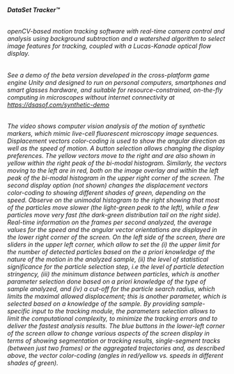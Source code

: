 ###### **DataSet Tracker™**
###### openCV-based motion tracking software with real-time camera control and analysis using background subtraction and a watershed algorithm to select image features for tracking, coupled with a Lucas-Kanade optical flow display.
###### See a demo of the beta version developed in the cross-platform game engine Unity and designed to run on personal computers, smartphones and smart glasses hardware, and suitable for resource-constrained, on-the-fly computing in microscopes without internet connectivity at https://dsasof.com/synthetic-demo 
###### The video shows computer vision analysis of the motion of synthetic markers, which mimic live-cell fluorescent microscopy image sequences. Displacement vectors color-coding is used to show the angular direction as well as the speed of motion. A button selection allows changing the display preferences. The yellow vectors move to the right and are also shown in yellow within the right peak of the bi-modal histogram. Similarly, the vectors moving to the left are in red, both on the image overlay and within the left peak of the bi-modal histogram in the upper right corner of the screen. The second display option (not shown) changes the displacement vectors color-coding to showing different shades of green, depending on the speed. Observe on the unimodal histogram to the right showing that most of the particles move slower (the light-green peak to the left), while a few particles move very fast (the dark-green distribution tail on the right side). Real-time information on the frames per second analyzed, the average values for the speed and the angular vector orientations are displayed in the lower right corner of the screen. On the left side of the screen, there are sliders in the upper left corner, which allow to set the (i) the upper limit for the number of detected particles based on the a priori knowledge of the nature of the motion in the analyzed sample, (ii) the level of statistical significance for the particle selection step, i.e the level of particle detection stringency, (iii) the minimum distance between particles, which is another parameter selection done based on a priori knowledge of the type of sample analyzed, and (iv) a cut-off for the particle search radius, which limits the maximal allowed displacement; this is another parameter, which is selected based on a knowledge of the sample. By providing sample-specific input to the tracking module, the parameters selection allows to limit the computational complexity, to minimize the tracking errors and to deliver the fastest analysis results. The blue buttons in the lower-left corner of the screen allow to change various aspects of the screen display in terms of showing segmentation or tracking results, single-segment tracks (between just two frames) or the aggregated trajectories and, as described above, the vector color-coding (angles in red/yellow vs. speeds in different shades of green). 
